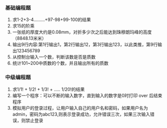 ### 基础编程题

1. 求1-2+3-4………+97-98+99-100的结果
2. 求15的阶乘
3. 一张纸的厚度大约是0.08mm，对折多少次之后能达到珠穆朗玛峰的高度（8848.13⽶米）
4. 输出9行内容:第1行输出1，第2行输出12，第3行输出123，以此类推，第9行输出123456789
5. 从控制台输入一个数，判断该数是否是质数
6. 统计101~200中质数的个数，并且输出所有的质数

### 中级编程题

1. 求1/1! + 1/2! + 1/3! + ..... 1/20!的结果
2. 编写一个程序：可以不断的输⼊数字，直到输入的数字是0时打印 over 后结束程序
3. 模拟用户的登录过程，让用户输入自己的用户名和密码，如果用户名为admin，密码为abc123,则表示登录成功，允许错误三次，如果三次输入错误，则禁止登录

